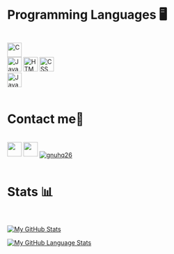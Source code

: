 <h1 align="left">Programming Languages 🖥</h1>
<br>
<div align="left">
    <div>
        <img src="https://img.shields.io/badge/C-00599C?style=for-the-badge&logo=c&logoColor=white" alt="C" height="33" />
    </div>
    <div>
        <img src="https://img.shields.io/badge/JavaScript-323330?style=for-the-badge&logo=javascript&logoColor=F7DF1E" alt="Javascript" height="33"/>
        <img src="https://img.shields.io/badge/HTML5-E34F26?style=for-the-badge&logo=html5&logoColor=white" alt="HTML" height="33" />
        <img src="https://img.shields.io/badge/CSS3-1572B6?style=for-the-badge&logo=css3&logoColor=white" alt="CSS" height="33" />
    </div>
    <div>
        <img src="https://img.shields.io/badge/java-%23ED8B00.svg?style=for-the-badge&logo=java&logoColor=white" alt="Java" height="33" />
    </div>
</div>
<br>
<h1 align="left">Contact me📧</h1>
<br>
<div align="left">
    <a href="https://www.facebook.com/toilahung2684/" target="top"><img src="https://img.shields.io/badge/Facebook-%231877F2.svg?style=for-the-badge&logo=Facebook&logoColor=white" height="33"></a>
    <a href="https://github.com/Gnuhq26/" target="blank"><img src="https://img.shields.io/badge/GitHub-100000?style=for-the-badge&logo=github&logoColor=white" height="33"></a>
    <a href="mailto:gnuhq26@gmail.com" target="blank">
  <img align="center" src="https://img.shields.io/badge/Gmail-D14836?style=for-the-badge&logo=gmail&logoColor=white" alt="gnuhq26" /></a>
</div>
<br>
<div>
<h1 align="left">Stats 📊</h1>
<br>

[![My GitHub Stats](https://github-readme-stats.vercel.app/api/?username=Gnuhq26&count_private=true&theme=tokyonight&showicons=true)]()

[![My GitHub Language Stats](https://github-readme-stats.vercel.app/api/top-langs/?username=Gnuhq26&langs_count=5&theme=tokyonight)]()

</div>
